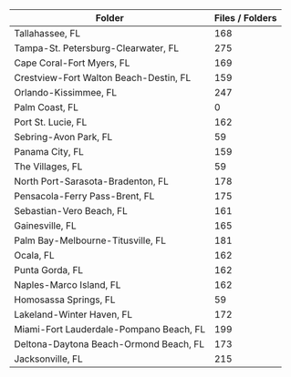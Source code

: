 | Folder                                  |   Files / Folders |
|-----------------------------------------|-------------------|
| Tallahassee, FL                         |               168 |
| Tampa-St. Petersburg-Clearwater, FL     |               275 |
| Cape Coral-Fort Myers, FL               |               169 |
| Crestview-Fort Walton Beach-Destin, FL  |               159 |
| Orlando-Kissimmee, FL                   |               247 |
| Palm Coast, FL                          |                 0 |
| Port St. Lucie, FL                      |               162 |
| Sebring-Avon Park, FL                   |                59 |
| Panama City, FL                         |               159 |
| The Villages, FL                        |                59 |
| North Port-Sarasota-Bradenton, FL       |               178 |
| Pensacola-Ferry Pass-Brent, FL          |               175 |
| Sebastian-Vero Beach, FL                |               161 |
| Gainesville, FL                         |               165 |
| Palm Bay-Melbourne-Titusville, FL       |               181 |
| Ocala, FL                               |               162 |
| Punta Gorda, FL                         |               162 |
| Naples-Marco Island, FL                 |               162 |
| Homosassa Springs, FL                   |                59 |
| Lakeland-Winter Haven, FL               |               172 |
| Miami-Fort Lauderdale-Pompano Beach, FL |               199 |
| Deltona-Daytona Beach-Ormond Beach, FL  |               173 |
| Jacksonville, FL                        |               215 |